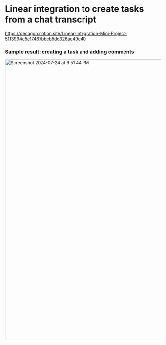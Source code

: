 # Linear integration to create tasks from a chat transcript

https://decagon.notion.site/Linear-Integration-Mini-Project-5113994e5c17467bbcb5dc326ae49e40

### Sample result: creating a task and adding comments 

<img width="905" alt="Screenshot 2024-07-24 at 9 51 44 PM" src="https://github.com/user-attachments/assets/08a081d9-1f6d-4389-a187-f413b64d70b4">
